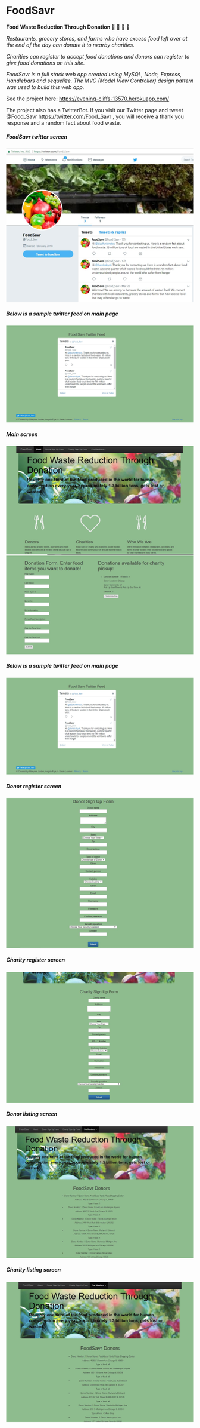 
# FoodSavr

**Food Waste Reduction Through Donation**
:rice: :bread: :apple: :corn:

*Restaurants, grocery stores, and farms who have excess food left over at the end of the day can donate it to nearby charities.*

*Charities can register to accept food donations and donors can register to give food donations on this site.*

*FoodSavr is a full stack web app created using MySQL, Node, Express, Handlebars and sequelize. The MVC (Model View Controller) design pattern was used to build this web app.*

See the project here: https://evening-cliffs-13570.herokuapp.com/

The project also has a TwitterBot. If you visit our Twitter page and tweet @Food_Savr https://twitter.com/Food_Savr , you will receive a thank you response and a random fact about food waste.

##### FoodSavr twitter screen
![screen](public/img/foodtwitterpage.jpg)


##### Below is a sample twitter feed on main page
![screen](public/img/foodmain3.jpg)

##### Main screen 
![screen](public/img/foodmain1.jpg)
![screen](public/img/foodmain2.jpg)

##### Below is a sample twitter feed on main page
![screen](public/img/foodmain3.jpg)

##### Donor register screen
![screen](public/img/fooddonor.jpg)

##### Charity register screen
![screen](public/img/foodcharity.jpg)

##### Donor listing screen
![screen](public/img/fooddonorlist.jpg)

##### Charity listing screen
![screen](public/img/foodcharitylist.jpg)








